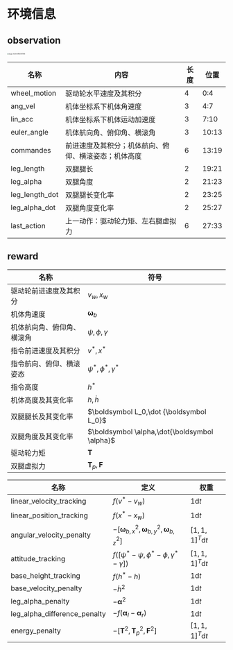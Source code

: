 # 环境信息

## observation

<img src="http://hongxiwong-pic.oss-cn-beijing.aliyuncs.com/img/image-20220408162947666.png" alt="image-20220408162947666" style="zoom:20%;" />

| 名称           | 内容                                                 | 长度 | 位置  |
| -------------- | ---------------------------------------------------- | ---- | ----- |
| wheel_motion   | 驱动轮水平速度及其积分                               | 4    | 0:4   |
| ang_vel        | 机体坐标系下机体角速度                               | 3    | 4:7   |
| lin_acc        | 机体坐标系下机体运动加速度                           | 3    | 7:10  |
| euler_angle    | 机体航向角、俯仰角、横滚角                           | 3    | 10:13 |
| commandes      | 前进速度及其积分；机体航向、俯仰、横滚姿态；机体高度 | 6    | 13:19 |
| leg_length     | 双腿腿长                                             | 2    | 19:21 |
| leg_alpha      | 双腿角度                                             | 2    | 21:23 |
| leg_length_dot | 双腿腿长变化率                                       | 2    | 23:25 |
| leg_alpha_dot  | 双腿角度变化率                                       | 2    | 25:27 |
| last_action    | 上一动作：驱动轮力矩、左右腿虚拟力                   | 6    | 27:33 |

## reward

| 名称                       | 符号                                          |
| -------------------------- | --------------------------------------------- |
| 驱动轮前进速度及其积分     | $v_w, x_w$                                    |
| 机体角速度                 | $\boldsymbol \omega_b$                        |
| 机体航向角、俯仰角、横滚角 | $\psi,\phi,\gamma$                            |
| 指令前进速度及其积分       | $v^*,x^*$                                     |
| 指令航向、俯仰、横滚姿态   | $\psi^*,\phi^*,\gamma^*$                      |
| 指令高度                   | $h^*$                                         |
| 机体高度及其变化率         | $h,\dot h$                                    |
| 双腿腿长及其变化率         | $\boldsymbol L_0,\dot {\boldsymbol L_0}$      |
| 双腿角度及其变化率         | $\boldsymbol \alpha,\dot{\boldsymbol \alpha}$ |
| 驱动轮力矩                 | $\boldsymbol T$                               |
| 双腿虚拟力                 | $\boldsymbol T_p,\boldsymbol F$               |

| 名称                         | 定义                                                         | 权重                  |
| ---------------------------- | ------------------------------------------------------------ | --------------------- |
| linear_velocity_tracking     | $f(v^*-v_w)$                                                 | $1\mathrm dt$         |
| linear_position_tracking     | $f(x^*-x_w)$                                                 | $1\mathrm dt$         |
| angular_velocity_penalty     | $-[\boldsymbol \omega_{b,x}^2,\boldsymbol \omega_{b,y}^2,\boldsymbol \omega_{b,z}^2]$ | $[1,1,1]^T\mathrm dt$ |
| attitude_tracking            | $f([\psi^*-\psi,\phi^*-\phi,\gamma^*-\gamma])$               | $[1,1,1]^T\mathrm dt$ |
| base_height_tracking         | $f(h^*-h)$                                                   | $1\mathrm dt$         |
| base_velocity_penalty        | $-\dot h^2$                                                  | $1\mathrm dt$         |
| leg_alpha_penalty            | $-\boldsymbol \alpha^2$                                      | $1\mathrm dt$         |
| leg_alpha_difference_penalty | $-f(\boldsymbol \alpha_l - \boldsymbol \alpha_r)$            | $1\mathrm dt$         |
| energy_penalty               | $-[\boldsymbol T^2,\boldsymbol T_p^2,\boldsymbol F^2]$       | $[1,1,1]^T\mathrm dt$ |

